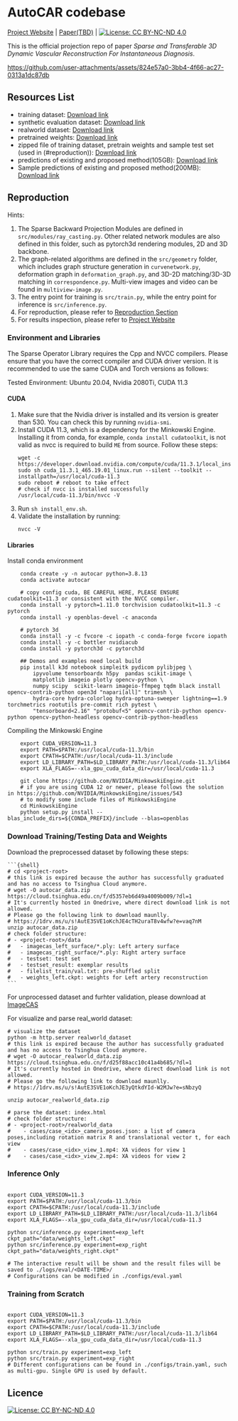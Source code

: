 # AutoCAR codebase

[Project Website](https://autocar.zyh.science) | [Paper(TBD)]() | [![License: CC BY-NC-ND 4.0](https://img.shields.io/badge/License-CC_BY--NC--ND_4.0-lightgrey.svg)](https://creativecommons.org/licenses/by-nc-nd/4.0/)

This is the official projection repo of paper *Sparse and Transferable 3D Dynamic Vascular Reconstruction For Instantaneous Diagnosis*.
<!-- | [Static 3D Viewer](https://zhuyh19-autocar-synthetic-data-preview.static.hf.space) | [Dynamic 3D Viewer](https://autocar.zyh.science/dynamic_full.html) 
<video height="512" controls autoplay>
    <source src="teaser.mp4" type="video/mp4" >
</video> -->

https://github.com/user-attachments/assets/824e57a0-3bb4-4f66-ac27-0313a1dc87db

<!-- <iframe
	src="https://zhuyh19-autocar-synthetic-data-preview.static.hf.space"
	frameborder="0"
	width="850"
	height="450"
></iframe> -->
<!-- [![Title](Image URL)](Link URL) -->

## Resources List

- training dataset: [Download link](https://1drv.ms/u/s!AutE3SVE1oKchJIM9CwIoGtZ5jMY0w?e=s1gPeh)
- synthetic evaluation dataset: [Download link](https://1drv.ms/u/s!AutE3SVE1oKchJF8ttxgXHtXNOTlbQ?e=feGD3t)
- realworld dataset: [Download link](https://1drv.ms/u/s!AutE3SVE1oKchJE3yQtkdYId-W2MJw?e=sNbzyQ)
- pretrained weights: [Download link](https://1drv.ms/u/s!AutE3SVE1oKchJIM9CwIoGtZ5jMY0w?e=UH8maE)
- zipped file of training dataset, pretrain weights and sample test set (used in (#reproduction)): [Download link](https://1drv.ms/u/s!AutE3SVE1oKchJE4cTH2uraT8v4wfw?e=vaq7nM)
- predictions of existing and proposed method(105GB): [Download link](https://1drv.ms/f/s!AutE3SVE1oKchJIAOApDjBBgoc7Hmg?e=nR026i)
- Sample predictions of existing and proposed method(200MB): [Download link](https://1drv.ms/u/s!AutE3SVE1oKchJIIJMW7D7uZXyfF1w?e=uGbOXf)


## Reproduction

Hints:
1. The Sparse Backward Projection Modules are defined in `src/modules/ray_casting.py`. Other related network modules are also defined in this folder, such as pytorch3d rendering modules, 2D and 3D backbone.
2. The graph-related algorithms are defined in the `src/geometry` folder, which includes graph structure generation in `curvenetwork.py`, deformation graph in `deformation_graph.py`, and 3D-2D matching/3D-3D matching in `correspondence.py`. Multi-view images and video can be found in `multiview-image.py`.
3. The entry point for training is `src/train.py`, while the entry point for inference is `src/inference.py`.
4. For reproduction, please refer to [Reproduction Section](#reproduction)
5. For results inspection, please refer to [Project Website](https://autocar.zyh.science)

### Environment and Libraries

The Sparse Operator Library requires the Cpp and NVCC compilers. Please ensure that you have the correct compiler and CUDA driver version. It is recommended to use the same CUDA and Torch versions as follows:

Tested Environment: Ubuntu 20.04, Nvidia 2080Ti, CUDA 11.3

#### CUDA
1. Make sure that the Nvidia driver is installed and its version is greater than 530. You can check this by running `nvidia-smi`.
2. Install CUDA 11.3, which is a dependency for the Minkowski Engine. Installing it from conda, for example, `conda install cudatoolkit`, is not valid as nvcc is required to build `ME` from source. Follow these steps:
    ```
    wget -c https://developer.download.nvidia.com/compute/cuda/11.3.1/local_installers/cuda_11.3.1_465.19.01_linux.run
    sudo sh cuda_11.3.1_465.19.01_linux.run --silent --toolkit --installpath=/usr/local/cuda-11.3
    sudo reboot # reboot to take effect
    # check if nvcc is installed successfully
    /usr/local/cuda-11.3/bin/nvcc -V
    ```
3. Run `sh install_env.sh`.
4. Validate the installation by running:
    ```
    nvcc -V
    ```
#### Libraries

Install conda environment
```{shell}
    conda create -y -n autocar python=3.8.13
    conda activate autocar

    # copy config cuda, BE CAREFUL HERE, PLEASE ENSURE cudatoolkit=11.3 or consistent with the NVCC compiler.
    conda install -y pytorch=1.11.0 torchvision cudatoolkit=11.3 -c pytorch
    conda install -y openblas-devel -c anaconda

    # pytorch 3d
    conda install -y -c fvcore -c iopath -c conda-forge fvcore iopath
    conda install -y -c bottler nvidiacub
    conda install -y pytorch3d -c pytorch3d

    ## Demos and examples need local build
    pip install k3d notebook simpleitk pydicom pylibjpeg \
        ipyvolume tensorboardx h5py  pandas scikit-image \
        matplotlib imageio plotly opencv-python \
        numpy scipy  scikit-learn imageio-ffmpeg tqdm black install opencv-contrib-python open3d "napari[all]" trimesh \
        hydra-core hydra-colorlog hydra-optuna-sweeper lightning==1.9 torchmetrics rootutils pre-commit rich pytest \
        "tensorboard<2.16" "protobuf<5" opencv-contrib-python opencv-python opencv-python-headless opencv-contrib-python-headless
```

Compiling the Minkowski Engine
```{shell}
    export CUDA_VERSION=11.3
    export PATH=$PATH:/usr/local/cuda-11.3/bin
    export CPATH=$CPATH:/usr/local/cuda-11.3/include
    export LD_LIBRARY_PATH=$LD_LIBRARY_PATH:/usr/local/cuda-11.3/lib64
    export XLA_FLAGS=--xla_gpu_cuda_data_dir=/usr/local/cuda-11.3

    git clone https://github.com/NVIDIA/MinkowskiEngine.git
    # if you are using CUDA 12 or newer, please follows the solution in https://github.com/NVIDIA/MinkowskiEngine/issues/543
    # to modify some include files of MinkowskiEngine
    cd MinkowskiEngine
    python setup.py install --blas_include_dirs=${CONDA_PREFIX}/include --blas=openblas
```

### Download Training/Testing Data and Weights

Download the preprocessed dataset by following these steps:

    ```{shell}
    # cd <project-root>
    # this link is expired because the author has successfully graduated and has no access to Tsinghua Cloud anymore.
    # wget -O autocar_data.zip https://cloud.tsinghua.edu.cn/f/d5357eb6d49a4009b009/?dl=1
    # It's currently hosted in Onedrive, where direct download link is not allowed. 
    # Please go the following link to download maunlly.
    # https://1drv.ms/u/s!AutE3SVE1oKchJE4cTH2uraT8v4wfw?e=vaq7nM
    unzip autocar_data.zip
    # check folder structure:
    # - <project-root>/data
    #   - imagecas_left_surface/*.ply: Left artery surface
    #   - imagecas_right_surface/*.ply: Right artery surface
    #   - testset: test set
    #   - testset_result: exemplar results
    #   - filelist_train/val.txt: pre-shuffled split
    #   - weights_left.ckpt: weights for Left artery reconstruction
    ```

For unprocessed dataset and furhter validation, please download at [ImageCAS](https://github.com/XiaoweiXu/ImageCAS-A-Large-Scale-Dataset-and-Benchmark-for-Coronary-Artery-Segmentation-based-on-CT#imagecas-a-large-scale-dataset-and-benchmark-for-coronary-artery-segmentation-based-on-computed-tomo)

For visualize and parse real_world dataset:
```{shell}
# visualize the dataset
python -m http.server realworld_dataset
# this link is expired because the author has successfully graduated and has no access to Tsinghua Cloud anymore.
# wget -O autocar_realworld_data.zip https://cloud.tsinghua.edu.cn/f/d25f88acc10c41a4b685/?dl=1
# It's currently hosted in Onedrive, where direct download link is not allowed. 
# Please go the following link to download maunlly.
# https://1drv.ms/u/s!AutE3SVE1oKchJE3yQtkdYId-W2MJw?e=sNbzyQ

unzip autocar_realworld_data.zip

# parse the dataset: index.html
# check folder structure:
# - <project-root>/realworld_data
#    - cases/case_<idx>_camera_poses.json: a list of camera poses,including rotation matrix R and translational vector t, for each view
#    - cases/case_<idx>_view_1.mp4: XA videos for view 1
#    - cases/case_<idx>_view_2.mp4: XA videos for view 2
```

### Inference Only

```

export CUDA_VERSION=11.3
export PATH=$PATH:/usr/local/cuda-11.3/bin
export CPATH=$CPATH:/usr/local/cuda-11.3/include
export LD_LIBRARY_PATH=$LD_LIBRARY_PATH:/usr/local/cuda-11.3/lib64
export XLA_FLAGS=--xla_gpu_cuda_data_dir=/usr/local/cuda-11.3

python src/inference.py experiment=exp_left ckpt_path="data/weights_left.ckpt"
python src/inference.py experiment=exp_right ckpt_path="data/weights_right.ckpt"

# The interactive result will be shown and the result files will be saved to ./logs/eval/<DATE-TIME>/
# Configurations can be modified in ./configs/eval.yaml
```

### Training from Scratch

```

export CUDA_VERSION=11.3
export PATH=$PATH:/usr/local/cuda-11.3/bin
export CPATH=$CPATH:/usr/local/cuda-11.3/include
export LD_LIBRARY_PATH=$LD_LIBRARY_PATH:/usr/local/cuda-11.3/lib64
export XLA_FLAGS=--xla_gpu_cuda_data_dir=/usr/local/cuda-11.3

python src/train.py experiment=exp_left
python src/train.py experiment=exp_right
# Different configurations can be found in ./configs/train.yaml, such as multi-gpu. Single GPU is used by default.
```

## Licence

[![License: CC BY-NC-ND 4.0](https://img.shields.io/badge/License-CC_BY--NC--ND_4.0-lightgrey.svg)](https://creativecommons.org/licenses/by-nc-nd/4.0/)
